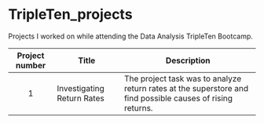 # TripleTen_projects
Projects I worked on while attending the Data Analysis TripleTen Bootcamp.


| Project number | Title | Description |
| :-----------: | ----------- |----------- |
| 1 | Investigating Return Rates| The project task was to analyze return rates at the superstore and find possible causes of rising returns. |
